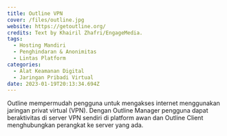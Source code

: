 ```yaml
---
title: Outline VPN
cover: /files/outline.jpg
website: https://getoutline.org/
credits: Text by Khairil Zhafri/EngageMedia.
tags:
  - Hosting Mandiri
  - Penghindaran & Anonimitas
  - Lintas Platform
categories:
  - Alat Keamanan Digital
  - Jaringan Pribadi Virtual
date: 2023-01-19T20:13:34.694Z
---
```

O﻿utline mempermudah pengguna untuk mengakses internet menggunakan jaringan privat virtual (VPN). Dengan Outline Manager pengguna dapat beraktivitas di server VPN sendiri di platform awan dan Outline Client menghubungkan perangkat ke server yang ada.